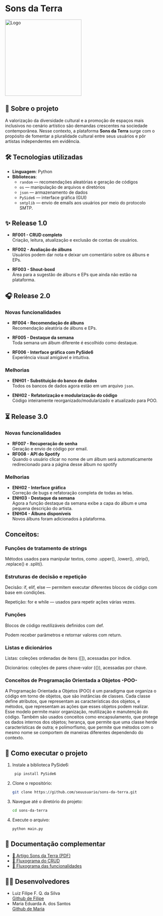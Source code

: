 # Sons da Terra
<img width="250" height="250" alt="Logo" src="https://github.com/user-attachments/assets/93c1324b-00fb-41c2-b0d2-bfc1f2673580" />

## 🎯 Sobre o projeto
A valorização da diversidade cultural e a promoção de espaços mais inclusivos no cenário artístico são demandas crescentes na sociedade contemporânea. Nesse contexto, a plataforma **Sons da Terra** surge com o propósito de fomentar a pluralidade cultural entre seus usuários e pôr artistas independentes em evidência.

## 🛠️ Tecnologias utilizadas

- **Linguagem**: Python
- **Bibliotecas**:
  - `random` — recomendações aleatórias e geração de códigos
  - `os` — manipulação de arquivos e diretórios
  - `json` — armazenamento de dados
  - `PySide6` — interface gráfica (GUI)
  - `smtplib` — envio de emails aos usuários por meio do protocolo SMTP.
    
## ✨ Release 1.0

- **RF001 - CRUD completo**  
  Criação, leitura, atualização e exclusão de contas de usuários.
  
- **RF002 - Avaliação de álbuns**  
  Usuários podem dar nota e deixar um comentário sobre os álbuns e EPs.
  
- **RF003 - Shout-boxd**  
  Área para a sugestão de álbuns e EPs que ainda não estão na plataforma.
  
## 🎧 Release 2.0
### Novas funcionalidades
- **RF004 - Recomendação de álbuns**  
  Recomendação aleatória de álbuns e EPs.
  
- **RF005 - Destaque da semana**  
  Toda semana um álbum diferente é escolhido como destaque.
  
- **RF006 - Interface gráfica com PySide6**  
  Experiência visual amigável e intuitiva.
### Melhorias
- **ENH01 - Substituição do banco de dados**  
  Todos os bancos de dados agora estão em um arquivo `json`.
  
- **ENH02 - Refatorização e modularização do código**  
  Código inteiramente reorganizado/modularizado e atualizado para POO.
  
## ⏳ Release 3.0
### Novas funcionalidades
- **RF007 - Recuperação de senha**  
  Geração e envio de código por email.
- **RF008 - API do Spotify**  
  Quando o usuário clicar no nome de um álbum será automaticamente redirecionado para a página desse álbum no spotify
### Melhorias
- **ENH02 - Interface gráfica**  
  Correção de bugs e refatoração completa de todas as telas.
- **ENH03 - Destaque da semana**  
  Agora a função destaque da semana exibe a capa do álbum e uma pequena descrição do artista.
- **ENH04 - Álbuns disponíveis**  
  Novos álbuns foram adicionados à plataforma.

## Conceitos:
### Funções de tratamento de strings
Métodos usados para manipular textos, como .upper(), .lower(), .strip(), .replace() e .split().

### Estruturas de decisão e repetição
Decisão: if, elif, else — permitem executar diferentes blocos de código com base em condições.

Repetição: for e while — usados para repetir ações várias vezes.

### Funções
Blocos de código reutilizáveis definidos com def.

Podem receber parâmetros e retornar valores com return.

### Listas e dicionários
Listas: coleções ordenadas de itens ([]), acessadas por índice.

Dicionários: coleções de pares chave-valor ({}), acessadas por chave.

### Conceitos de Programação Orientada a Objetos -POO-
A Programação Orientada a Objetos (POO) é um paradigma que organiza o código em torno de objetos, que são instâncias de classes. Cada classe define atributos, que representam as características dos objetos, e métodos, que representam as ações que esses objetos podem realizar. Esse modelo permite maior organização, reutilização e manutenção do código. Também são usados conceitos como encapsulamento, que protege os dados internos dos objetos; herança, que permite que uma classe herde características de outra; e polimorfismo, que permite que métodos com o mesmo nome se comportem de maneiras diferentes dependendo do contexto.

## 🧪 Como executar o projeto

1. Instale a biblioteca PySide6:
   ```bash
    pip install PySide6
2. Clone o repositório:
   ```bash
   git clone https://github.com/seuusuario/sons-da-terra.git
3. Navegue até o diretório do projeto:
   ```bash
   cd sons-da-terra
4. Execute o arquivo:
   ```bash
   python main.py

## 📎 Documentação complementar

- [📄 Artigo Sons da Terra (PDF)](https://github.com/user-attachments/files/21420999/SonsdaTerra.pdf)
- [📌 Fluxograma do CRUD](https://drive.google.com/file/d/1LdmUFJJ50fUBIOtOuPOlCgfKJaNrkG8p/view?usp=drivesdk)
- [📌 Fluxograma das funcionalidades](https://drive.google.com/file/d/12JIuusqXzoGaLwlM3jDaPeVWD9sl-XUf/view?usp=sharing)

## 👩‍💻 Desenvolvedores

- Luiz Filipe F. Q. da Silva  
  [Github de Filipe](https://github.com/nilipe)
- Maria Eduarda A. dos Santos  
  [Github de Maria](https://github.com/mmaria-alves)
